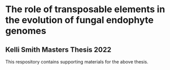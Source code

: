 # The role of transposable elements in the evolution of fungal endophyte genomes

## Kelli Smith Masters Thesis 2022

This respository contains supporting materials for the above thesis.

